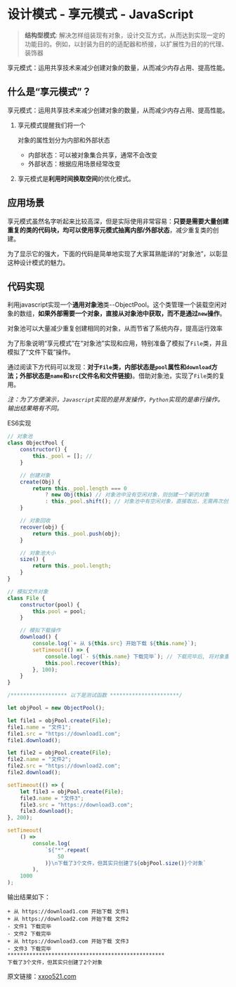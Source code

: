 # 设计模式 - 享元模式 - JavaScript

> **结构型模式**: 解决怎样组装现有对象，设计交互方式，从而达到实现一定的功能目的。例如，以封装为目的的适配器和桥接，以扩展性为目的的代理、装饰器

享元模式：运用共享技术来减少创建对象的数量，从而减少内存占用、提高性能。



## 什么是“享元模式”？

享元模式：运用共享技术来减少创建对象的数量，从而减少内存占用、提高性能。

1. 享元模式提醒我们将一个

   对象的属性划分为内部和外部状态

   - 内部状态：可以被对象集合共享，通常不会改变
   - 外部状态：根据应用场景经常改变

2. 享元模式是**利用时间换取空间**的优化模式。



## 应用场景

享元模式虽然名字听起来比较高深，但是实际使用非常容易：**只要是需要大量创建重复的类的代码块，均可以使用享元模式抽离内部/外部状态**，减少重复类的创建。

为了显示它的强大，下面的代码是简单地实现了大家耳熟能详的“对象池”，以彰显这种设计模式的魅力。



## 代码实现

利用javascript实现一个**通用对象池**类--ObjectPool。这个类管理一个装载空闲对象的数组，**如果外部需要一个对象，直接从对象池中获取，而不是通过`new`操作**。

对象池可以大量减少重复创建相同的对象，从而节省了系统内存，提高运行效率

为了形象说明“享元模式”在“对象池”实现和应用，特别准备了模拟了`File`类，并且模拟了“文件下载”操作。

通过阅读下方代码可以发现：**对于`File`类，内部状态是`pool`属性和`download`方法；外部状态是`name`和`src`(文件名和文件链接)**。借助对象池，实现了`File`类的复用。

*注：为了方便演示，`Javascript`实现的是并发操作，`Python`实现的是串行操作。输出结果略有不同。*



ES6实现

```javascript
// 对象池
class ObjectPool {
    constructor() {
        this._pool = []; //
    }

    // 创建对象
    create(Obj) {
        return this._pool.length === 0
            ? new Obj(this) // 对象池中没有空闲对象，则创建一个新的对象
            : this._pool.shift(); // 对象池中有空闲对象，直接取出，无需再次创建
    }

    // 对象回收
    recover(obj) {
        return this._pool.push(obj);
    }

    // 对象池大小
    size() {
        return this._pool.length;
    }
}

// 模拟文件对象
class File {
    constructor(pool) {
        this.pool = pool;
    }

    // 模拟下载操作
    download() {
        console.log(`+ 从 ${this.src} 开始下载 ${this.name}`);
        setTimeout(() => {
            console.log(`- ${this.name} 下载完毕`); // 下载完毕后, 将对象重新放入对象池
            this.pool.recover(this);
        }, 100);
    }
}

/****************** 以下是测试函数 **********************/

let objPool = new ObjectPool();

let file1 = objPool.create(File);
file1.name = "文件1";
file1.src = "https://download1.com";
file1.download();

let file2 = objPool.create(File);
file2.name = "文件2";
file2.src = "https://download2.com";
file2.download();

setTimeout(() => {
    let file3 = objPool.create(File);
    file3.name = "文件3";
    file3.src = "https://download3.com";
    file3.download();
}, 200);

setTimeout(
    () =>
        console.log(
            `${"*".repeat(
                50
            )}\n下载了3个文件，但其实只创建了${objPool.size()}个对象`
        ),
    1000
);
```

输出结果如下：

```
+ 从 https://download1.com 开始下载 文件1
+ 从 https://download2.com 开始下载 文件2
- 文件1 下载完毕
- 文件2 下载完毕
+ 从 https://download3.com 开始下载 文件3
- 文件3 下载完毕
**************************************************
下载了3个文件，但其实只创建了2个对象
```



原文链接：[xxoo521.com](https://xxoo521.com/2018-12-16-flyweight-pattern/)

